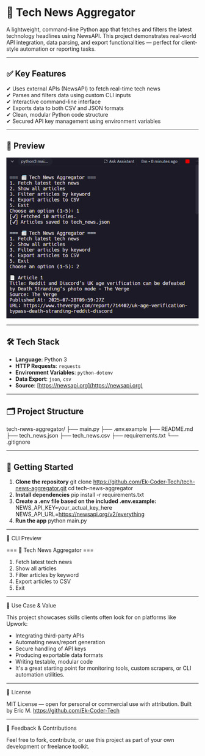 # 📰 Tech News Aggregator

A lightweight, command-line Python app that fetches and filters the latest technology headlines using NewsAPI. This project demonstrates real-world API integration, data parsing, and export functionalities — perfect for client-style automation or reporting tasks.

---

## ✅ Key Features

✔ Uses external APIs (NewsAPI) to fetch real-time tech news  
✔ Parses and filters data using custom CLI inputs  
✔ Interactive command-line interface  
✔ Exports data to both CSV and JSON formats  
✔ Clean, modular Python code structure  
✔ Secured API key management using environment variables

---

## 📸 Preview

![Tech News Aggregator CLI Screenshot](news-aggregator-demo.png)

---

## 🛠️ Tech Stack

- **Language**: Python 3  
- **HTTP Requests**: `requests`  
- **Environment Variables**: `python-dotenv`  
- **Data Export**: `json`, `csv`  
- **Source**: [https://newsapi.org](https://newsapi.org)

---

## 🗂 Project Structure

tech-news-aggregator/
├── main.py
├── .env.example
├── README.md
├── tech_news.json
├── tech_news.csv
├── requirements.txt
└── .gitignore

---

## 🚀 Getting Started

1. **Clone the repository**
   git clone https://github.com/Ek-Coder-Tech/tech-news-aggregator.git
   cd tech-news-aggregator
2. **Install dependencies**
pip install -r requirements.txt
3. **Create a .env file based on the included .env.example:**
	NEWS_API_KEY=your_actual_key_here
	NEWS_API_URL=https://newsapi.org/v2/everything
4. **Run the app**
	python main.py

---

📸 CLI Preview

=== 📰 Tech News Aggregator ===
1. Fetch latest tech news
2. Show all articles
3. Filter articles by keyword
4. Export articles to CSV
5. Exit

---

💼 Use Case & Value

This project showcases skills clients often look for on platforms like Upwork:
- Integrating third-party APIs
- Automating news/report generation
- Secure handling of API keys
- Producing exportable data formats
- Writing testable, modular code
- It's a great starting point for monitoring tools, custom scrapers, or CLI automation utilities.

---

📄 License

MIT License — open for personal or commercial use with attribution.
Built by Eric M.
https://github.com/Ek-Coder-Tech

---

🤝 Feedback & Contributions

Feel free to fork, contribute, or use this project as part of your own development or freelance toolkit.
